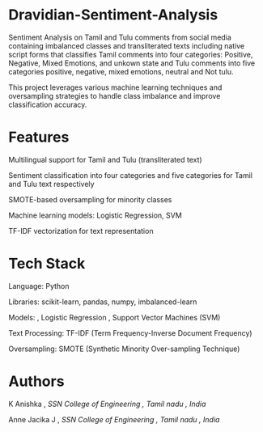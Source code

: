 # Dravidian-Sentiment-Analysis
Sentiment Analysis on Tamil and Tulu comments from social media containing imbalanced classes and transliterated texts including native script forms that classifies Tamil comments into four categories: Positive, Negative, Mixed Emotions, and unkown state and Tulu comments into five categories positive, negative, mixed emotions, neutral and Not tulu.

This project leverages various machine learning techniques and oversampling strategies to handle class imbalance and improve classification accuracy.
# Features
Multilingual support for Tamil and Tulu (transliterated text)

Sentiment classification into four categories and five categories for Tamil and Tulu text respectively

SMOTE-based oversampling for minority classes

Machine learning models: Logistic Regression, SVM

TF-IDF vectorization for text representation

# Tech Stack
Language: Python

Libraries: scikit-learn, pandas, numpy, imbalanced-learn

Models:   , Logistic Regression , Support Vector Machines (SVM)

Text Processing: TF-IDF (Term Frequency-Inverse Document Frequency)

Oversampling: SMOTE (Synthetic Minority Over-sampling Technique)

# Authors
K Anishka , *SSN College of Engineering , Tamil nadu , India*

Anne Jacika J , *SSN College of Engineering , Tamil nadu , India*
